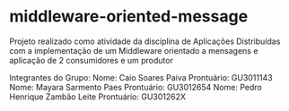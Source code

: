 # middleware-oriented-message
Projeto realizado como atividade da disciplina de Aplicações Distribuídas com a implementação de um Middleware orientado a mensagens e aplicação de 2 consumidores e um produtor

Integrantes do Grupo:
  Nome: Caio Soares Paiva Prontuário: GU3011143
  Nome: Mayara Sarmento Paes Prontuário: GU3012654
  Nome: Pedro Henrique Zambão Leite Prontuário: GU301262X
